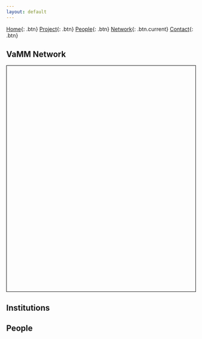 ```yaml
---
layout: default
---
```


<style>
svg{
    width:100%; 
    height:600px;
    border: solid 1px black;
}
svg>g{
 width:100%;
}

button.btn.active {
    color: rgba(234, 118, 0, 0.8);
    text-decoration: none;
    background-color: rgba(255, 255, 255, 0.2);
    border-color: rgba(234, 118, 0, 0.8);
}

button.btn{
    color: #000;
    background-color: rgba(0, 0, 0, 0.08);
    border-color: rgba(255, 255, 255, 0.2);
    transition: color 0.2s, background-color 0.2s, border-color 0.2s;
    transition-property: color, background-color, border-color;
    transition-duration: 0.2s, 0.2s, 0.2s;
    transition-timing-function: ease, ease, ease;
    transition-delay: 0s, 0s, 0s;
    margin: 0.5rem;
}
#tags, #pins{
    margin: 0 -0.5rem 1em;
}

g {
  stroke: #999;
}

.links line {
  stroke: #999;
  stroke-opacity: 0.6;
}

.nodes circle {
  stroke: #999;
  stroke-width: 1.5px;
}

text {
  font-size: 15px;
  font-weight:lighter;
  fill: #999;
}
div.active{
  display:block;
}
g.active {
  stroke: black;
}
g.active circle {
  stroke: #000;
  stroke-width: 1.5px;
  r: 12;
}

g.active text{
  fill: #000;
}
.links line.active {
  stroke: #000;
  stroke-opacity: 1;
}

</style>

[Home](index.html){: .btn}
[Project](project.html){: .btn}
[People](people.html){: .btn}
[Network](network.html){: .btn.current}
[Contact](contact.html){: .btn}

## VaMM Network
  <div id="library">
    <svg></svg>
  </div>

## Institutions
  <div id="tags"></div>

## People
  <div id="pins"></div>
  <div id="" class="library-info">
    <div class="description"></div>
  </div>

<script src="assets/js/d3.min.js"></script>
<script src="assets/js/u10.js"></script>

